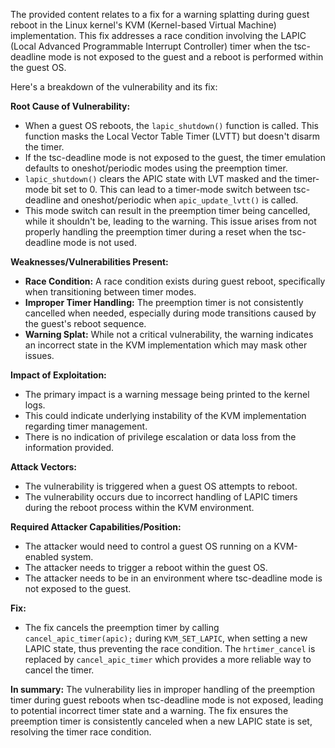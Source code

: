 The provided content relates to a fix for a warning splatting during guest reboot in the Linux kernel's KVM (Kernel-based Virtual Machine) implementation. This fix addresses a race condition involving the LAPIC (Local Advanced Programmable Interrupt Controller) timer when the tsc-deadline mode is not exposed to the guest and a reboot is performed within the guest OS.

Here's a breakdown of the vulnerability and its fix:

**Root Cause of Vulnerability:**

-   When a guest OS reboots, the `lapic_shutdown()` function is called. This function masks the Local Vector Table Timer (LVTT) but doesn't disarm the timer.
-   If the tsc-deadline mode is not exposed to the guest, the timer emulation defaults to oneshot/periodic modes using the preemption timer.
-   `lapic_shutdown()` clears the APIC state with LVT masked and the timer-mode bit set to 0. This can lead to a timer-mode switch between tsc-deadline and oneshot/periodic when `apic_update_lvtt()` is called.
-   This mode switch can result in the preemption timer being cancelled, while it shouldn't be, leading to the warning. This issue arises from not properly handling the preemption timer during a reset when the tsc-deadline mode is not used.

**Weaknesses/Vulnerabilities Present:**

-   **Race Condition:** A race condition exists during guest reboot, specifically when transitioning between timer modes.
-   **Improper Timer Handling:** The preemption timer is not consistently cancelled when needed, especially during mode transitions caused by the guest's reboot sequence.
-   **Warning Splat:** While not a critical vulnerability, the warning indicates an incorrect state in the KVM implementation which may mask other issues.

**Impact of Exploitation:**

-   The primary impact is a warning message being printed to the kernel logs.
-   This could indicate underlying instability of the KVM implementation regarding timer management.
-   There is no indication of privilege escalation or data loss from the information provided.

**Attack Vectors:**

-   The vulnerability is triggered when a guest OS attempts to reboot.
-   The vulnerability occurs due to incorrect handling of LAPIC timers during the reboot process within the KVM environment.

**Required Attacker Capabilities/Position:**

-   The attacker would need to control a guest OS running on a KVM-enabled system.
-   The attacker needs to trigger a reboot within the guest OS.
-   The attacker needs to be in an environment where tsc-deadline mode is not exposed to the guest.

**Fix:**

-   The fix cancels the preemption timer by calling `cancel_apic_timer(apic);` during `KVM_SET_LAPIC`, when setting a new LAPIC state, thus preventing the race condition. The `hrtimer_cancel` is replaced by `cancel_apic_timer` which provides a more reliable way to cancel the timer.

**In summary:** The vulnerability lies in improper handling of the preemption timer during guest reboots when tsc-deadline mode is not exposed, leading to potential incorrect timer state and a warning. The fix ensures the preemption timer is consistently canceled when a new LAPIC state is set, resolving the timer race condition.